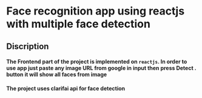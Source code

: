 # Face recognition app using reactjs with multiple face detection

## Discription
#### The Frontend part of the project is implemented on  `reactjs`. In order to use app just paste any image URL from google in input then press Detect . button  it will show all faces from image

#### The project uses clarifai api for face detection

